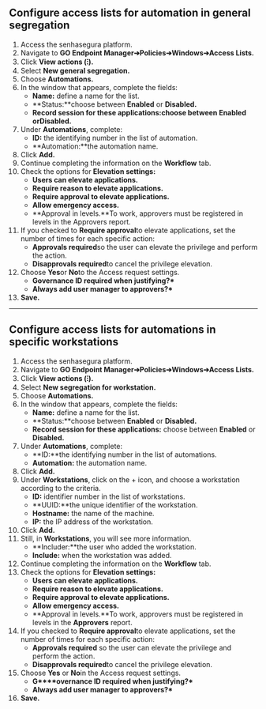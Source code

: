 ## Configure access lists for automation in general segregation

1. Access the senhasegura platform.
2. Navigate to **GO Endpoint Manager➔Policies➔Windows➔Access Lists.**
3. Click **View actions (⁝).**
4. Select **New general segregation.**
5. Choose **Automations.**
6. In the window that appears, complete the fields:
	* **Name:** define a name for the list.
	* **Status:**choose between **Enabled** or **Disabled.**
	* **Record session for these applications:**choose between **Enabled** or**Disabled.**
7. Under **Automations**, complete:
	* **ID:** the identifying number in the list of automation.
	* **Automation:**the automation name.
8. Click **Add.**
9. Continue completing the information on the **Workflow** tab.
10. Check the options for **Elevation settings:**
	* **Users can elevate applications.**
	* **Require reason to elevate applications.**
	* **Require approval to elevate applications.**
	* **Allow emergency access.**
	* **Approval in levels.**To work, approvers must be registered in levels in the Approvers report.
11. If you checked to **Require approval**to elevate applications, set the number of times for each specific action:
	* **Approvals required**so the user can elevate the privilege and perform the action.
	* **Disapprovals required**to cancel the privilege elevation.
12. Choose **Yes**or **No**to the Access request settings.
	* **Governance ID required when justifying?\***
	* **Always add user manager to approvers?\***
13. **Save.**

  




---

## Configure access lists for automations in specific workstations

1. Access the senhasegura platform.
2. Navigate to **GO Endpoint Manager➔Policies➔Windows➔Access Lists.**
3. Click **View actions (⁝).**
4. Select **New segregation for workstation.**
5. Choose **Automations.**
6. In the window that appears, complete the fields:
	* **Name:** define a name for the list.
	* **Status:**choose between **Enabled** or **Disabled.**
	* **Record session for these applications:** choose between **Enabled** or **Disabled.**
7. Under **Automations**, complete:
	* **ID:**the identifying number in the list of automations.
	* **Automation:** the automation name.
8. Click **Add.**
9. Under **Workstations**, click on the \+ icon, and choose a workstation according to the criteria.
	* **ID:** identifier number in the list of workstations.
	* **UUID:**the unique identifier of the workstation.
	* **Hostname:** the name of the machine.
	* **IP:** the IP address of the workstation.
10. Click **Add.**
11. Still, in **Workstations**, you will see more information.
	* **Includer:**the user who added the workstation.
	* **Include:** when the workstation was added.
12. Continue completing the information on the **Workflow** tab.
13. Check the options for **Elevation settings:**
	* **Users can elevate applications.**
	* **Require reason to elevate applications.**
	* **Require approval to elevate applications.**
	* **Allow emergency access.**
	* **Approval in levels.**To work, approvers must be registered in levels in the **Approvers** report.
14. If you checked to **Require approval**to elevate applications, set the number of times for each specific action:
	* **Approvals required** so the user can elevate the privilege and perform the action.
	* **Disapprovals required**to cancel the privilege elevation.
15. Choose **Yes** or **No**in the Access request settings.
	* **G****overnance ID required when justifying?\***
	* **Always add user manager to approvers?\***
16. **Save.**

  


